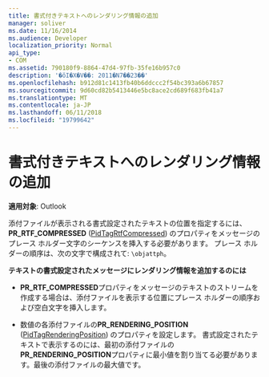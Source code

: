 ```yaml
---
title: 書式付きテキストへのレンダリング情報の追加
manager: soliver
ms.date: 11/16/2014
ms.audience: Developer
localization_priority: Normal
api_type:
- COM
ms.assetid: 790180f9-8864-47d4-97fb-35fe16b957c0
description: '�ŏI�X�V��: 2011�N7��23��'
ms.openlocfilehash: b912d81c1413fb40b6ddccc2f54bc393a6b67857
ms.sourcegitcommit: 9d60cd82b5413446e5bc8ace2cd689f683fb41a7
ms.translationtype: MT
ms.contentlocale: ja-JP
ms.lasthandoff: 06/11/2018
ms.locfileid: "19799642"
---
```

# <a name="adding-rendering-information-to-formatted-text"></a>書式付きテキストへのレンダリング情報の追加

  
  
**適用対象**: Outlook 
  
添付ファイルが表示される書式設定されたテキストの位置を指定するには、 **PR_RTF_COMPRESSED** ([PidTagRtfCompressed](pidtagrtfcompressed-canonical-property.md)) のプロパティをメッセージのプレース ホルダー文字のシーケンスを挿入する必要があります。 プレース ホルダーの順序は、次の文字で構成されて: `\objattph`。
  
 **テキストの書式設定されたメッセージにレンダリング情報を追加するのには**
  
- **PR_RTF_COMPRESSED**プロパティをメッセージのテキストのストリームを作成する場合は、添付ファイルを表示する位置にプレース ホルダーの順序および空白文字を挿入します。 
    
- 数値の各添付ファイルの**PR_RENDERING_POSITION** ([PidTagRenderingPosition](pidtagrenderingposition-canonical-property.md)) のプロパティを設定します。 書式設定されたテキストで表示するのには、最初の添付ファイルの**PR_RENDERING_POSITION**プロパティに最小値を割り当てる必要があります。最後の添付ファイルの最大値です。 
    

